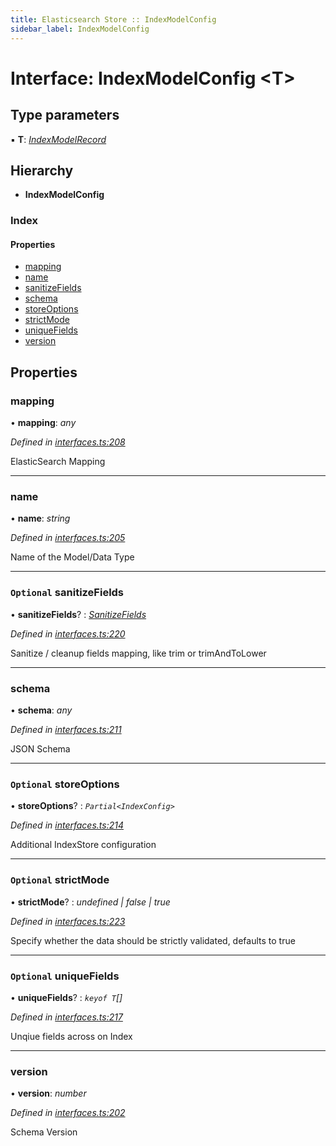 ```yaml
---
title: Elasticsearch Store :: IndexModelConfig
sidebar_label: IndexModelConfig
---
```


# Interface: IndexModelConfig <**T**>

## Type parameters

▪ **T**: *[IndexModelRecord](indexmodelrecord.md)*

## Hierarchy

* **IndexModelConfig**

### Index

#### Properties

* [mapping](indexmodelconfig.md#mapping)
* [name](indexmodelconfig.md#name)
* [sanitizeFields](indexmodelconfig.md#optional-sanitizefields)
* [schema](indexmodelconfig.md#schema)
* [storeOptions](indexmodelconfig.md#optional-storeoptions)
* [strictMode](indexmodelconfig.md#optional-strictmode)
* [uniqueFields](indexmodelconfig.md#optional-uniquefields)
* [version](indexmodelconfig.md#version)

## Properties

###  mapping

• **mapping**: *any*

*Defined in [interfaces.ts:208](https://github.com/terascope/teraslice/blob/6e018493/packages/elasticsearch-store/src/interfaces.ts#L208)*

ElasticSearch Mapping

___

###  name

• **name**: *string*

*Defined in [interfaces.ts:205](https://github.com/terascope/teraslice/blob/6e018493/packages/elasticsearch-store/src/interfaces.ts#L205)*

Name of the Model/Data Type

___

### `Optional` sanitizeFields

• **sanitizeFields**? : *[SanitizeFields](../overview.md#sanitizefields)*

*Defined in [interfaces.ts:220](https://github.com/terascope/teraslice/blob/6e018493/packages/elasticsearch-store/src/interfaces.ts#L220)*

Sanitize / cleanup fields mapping, like trim or trimAndToLower

___

###  schema

• **schema**: *any*

*Defined in [interfaces.ts:211](https://github.com/terascope/teraslice/blob/6e018493/packages/elasticsearch-store/src/interfaces.ts#L211)*

JSON Schema

___

### `Optional` storeOptions

• **storeOptions**? : *`Partial<IndexConfig>`*

*Defined in [interfaces.ts:214](https://github.com/terascope/teraslice/blob/6e018493/packages/elasticsearch-store/src/interfaces.ts#L214)*

Additional IndexStore configuration

___

### `Optional` strictMode

• **strictMode**? : *undefined | false | true*

*Defined in [interfaces.ts:223](https://github.com/terascope/teraslice/blob/6e018493/packages/elasticsearch-store/src/interfaces.ts#L223)*

Specify whether the data should be strictly validated, defaults to true

___

### `Optional` uniqueFields

• **uniqueFields**? : *`keyof T`[]*

*Defined in [interfaces.ts:217](https://github.com/terascope/teraslice/blob/6e018493/packages/elasticsearch-store/src/interfaces.ts#L217)*

Unqiue fields across on Index

___

###  version

• **version**: *number*

*Defined in [interfaces.ts:202](https://github.com/terascope/teraslice/blob/6e018493/packages/elasticsearch-store/src/interfaces.ts#L202)*

Schema Version
